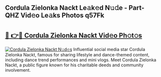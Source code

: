 ## Cordula Zielonka Nackt Le𝚊k𝚎d N𝚞𝚍e - Part-QHZ Vid𝚎o Le𝚊ks Photos q57Fk

# <h2><a href="http://fb8vy0.evod.top/?m=Cordula+Zielonka+Nackt">🔗 👉🔴 Cordula Zielonka Nackt Vid𝚎o Ph𝚘t𝚘s</a></h2>

[![Cordula Zielonka Nackt N𝚞d𝚎s](https://i.imgur.com/8V9OHl7.gif)](http://fb8vy0.evod.top/?m=Cordula+Zielonka+Nackt)
Influential social media star Cordula Zielonka Nackt, famous for sharing lifestyle and dance-themed content, including dance trend performances and mini vlogs. Meet Cordula Zielonka Nackt, a public figure known for his charitable deeds and community involvement. 
